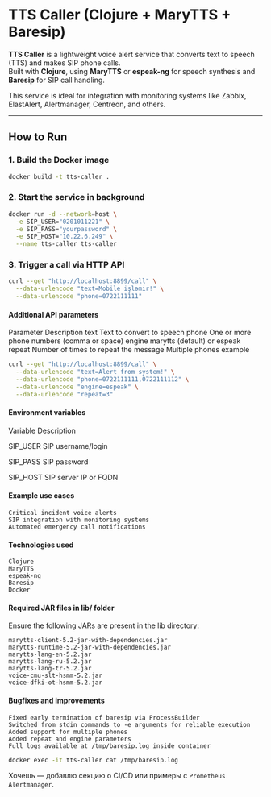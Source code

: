 # TTS Caller (Clojure + MaryTTS + Baresip)

**TTS Caller** is a lightweight voice alert service that converts text to speech (TTS) and makes SIP phone calls.  
Built with **Clojure**, using **MaryTTS** or **espeak-ng** for speech synthesis and **Baresip** for SIP call handling.

This service is ideal for integration with monitoring systems like Zabbix, ElastAlert, Alertmanager, Centreon, and others.

---

## How to Run

### 1. Build the Docker image
```bash
docker build -t tts-caller .
```

### 2. Start the service in background
```bash
docker run -d --network=host \
  -e SIP_USER="0201011221" \
  -e SIP_PASS="yourpassword" \
  -e SIP_HOST="10.22.6.249" \
  --name tts-caller tts-caller
```

### 3. Trigger a call via HTTP API
```bash
curl --get "http://localhost:8899/call" \
  --data-urlencode "text=Mobile işləmir!" \
  --data-urlencode "phone=0722111111"
```

#### Additional API parameters
Parameter	Description
text	Text to convert to speech
phone	One or more phone numbers (comma or space)
engine	marytts (default) or espeak
repeat	Number of times to repeat the message
Multiple phones example
```bash
curl --get "http://localhost:8899/call" \
  --data-urlencode "text=Alert from system!" \
  --data-urlencode "phone=0722111111,0722111112" \
  --data-urlencode "engine=espeak" \
  --data-urlencode "repeat=3"
```
#### Environment variables
Variable	Description

SIP_USER	SIP username/login

SIP_PASS	SIP password

SIP_HOST	SIP server IP or FQDN

#### Example use cases

    Critical incident voice alerts
    SIP integration with monitoring systems
    Automated emergency call notifications

#### Technologies used

    Clojure
    MaryTTS
    espeak-ng
    Baresip
    Docker

#### Required JAR files in lib/ folder

Ensure the following JARs are present in the lib directory:

    marytts-client-5.2-jar-with-dependencies.jar
    marytts-runtime-5.2-jar-with-dependencies.jar
    marytts-lang-en-5.2.jar
    marytts-lang-ru-5.2.jar
    marytts-lang-tr-5.2.jar
    voice-cmu-slt-hsmm-5.2.jar
    voice-dfki-ot-hsmm-5.2.jar

#### Bugfixes and improvements

    Fixed early termination of baresip via ProcessBuilder
    Switched from stdin commands to -e arguments for reliable execution
    Added support for multiple phones
    Added repeat and engine parameters
    Full logs available at /tmp/baresip.log inside container
```bash
docker exec -it tts-caller cat /tmp/baresip.log
```

Хочешь — добавлю секцию о CI/CD или примеры с `Prometheus Alertmanager`.
